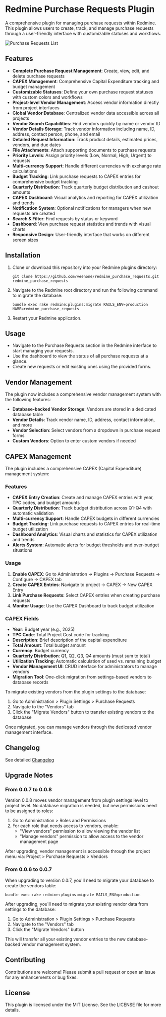 # Redmine Purchase Requests Plugin

A comprehensive plugin for managing purchase requests within Redmine. This plugin allows users to create, track, and manage purchase requests through a user-friendly interface with customizable statuses and workflows.

![Purchase Requests List](docs/images/purchase-requests-list.png)

## Features

- **Complete Purchase Request Management**: Create, view, edit, and delete purchase requests
- **CAPEX Management**: Comprehensive Capital Expenditure tracking and budget management
- **Customizable Statuses**: Define your own purchase request statuses with custom colors and workflows
- **Project-level Vendor Management**: Access vendor information directly from project interfaces
- **Global Vendor Database**: Centralized vendor data accessible across all projects
- **Vendor Search Capabilities**: Find vendors quickly by name or vendor ID
- **Vendor Details Storage**: Track vendor information including name, ID, address, contact person, phone, and email
- **Detailed Request Information**: Track product details, estimated prices, vendors, and due dates
- **File Attachments**: Attach supporting documents to purchase requests
- **Priority Levels**: Assign priority levels (Low, Normal, High, Urgent) to requests
- **Multi-currency Support**: Handle different currencies with exchange rate calculations
- **Budget Tracking**: Link purchase requests to CAPEX entries for comprehensive budget tracking
- **Quarterly Distribution**: Track quarterly budget distribution and cashout amounts
- **CAPEX Dashboard**: Visual analytics and reporting for CAPEX utilization and trends
- **Notification System**: Optional notifications for managers when new requests are created
- **Search & Filter**: Find requests by status or keyword
- **Dashboard**: View purchase request statistics and trends with visual charts
- **Responsive Design**: User-friendly interface that works on different screen sizes

## Installation

1. Clone or download this repository into your Redmine plugins directory:
   ```
   git clone https://github.com/veenone/redmine_purchase_requests.git redmine_purchase_requests
   ```

2. Navigate to the Redmine root directory and run the following command to migrate the database:
   ```
   bundle exec rake redmine:plugins:migrate RAILS_ENV=production NAME=redmine_purchase_requests
   ```

3. Restart your Redmine application.

## Usage

- Navigate to the Purchase Requests section in the Redmine interface to start managing your requests.
- Use the dashboard to view the status of all purchase requests at a glance.
- Create new requests or edit existing ones using the provided forms.

## Vendor Management

The plugin now includes a comprehensive vendor management system with the following features:

- **Database-backed Vendor Storage**: Vendors are stored in a dedicated database table
- **Vendor Details**: Track vendor name, ID, address, contact information, and more
- **Vendor Selection**: Select vendors from a dropdown in purchase request forms
- **Custom Vendors**: Option to enter custom vendors if needed

## CAPEX Management

The plugin includes a comprehensive CAPEX (Capital Expenditure) management system:

### Features
- **CAPEX Entry Creation**: Create and manage CAPEX entries with year, TPC codes, and budget amounts
- **Quarterly Distribution**: Track budget distribution across Q1-Q4 with automatic validation
- **Multi-currency Support**: Handle CAPEX budgets in different currencies
- **Budget Tracking**: Link purchase requests to CAPEX entries for real-time budget utilization
- **Dashboard Analytics**: Visual charts and statistics for CAPEX utilization and trends
- **Alerts System**: Automatic alerts for budget thresholds and over-budget situations

### Usage
1. **Enable CAPEX**: Go to Administration → Plugins → Purchase Requests → Configure → CAPEX tab
2. **Create CAPEX Entries**: Navigate to project → CAPEX → New CAPEX Entry
3. **Link Purchase Requests**: Select CAPEX entries when creating purchase requests
4. **Monitor Usage**: Use the CAPEX Dashboard to track budget utilization

### CAPEX Fields
- **Year**: Budget year (e.g., 2025)
- **TPC Code**: Total Project Cost code for tracking
- **Description**: Brief description of the capital expenditure
- **Total Amount**: Total budget amount
- **Currency**: Budget currency
- **Quarterly Distribution**: Q1, Q2, Q3, Q4 amounts (must sum to total)
- **Utilization Tracking**: Automatic calculation of used vs. remaining budget
- **Vendor Management UI**: CRUD interface for administrators to manage vendors
- **Migration Tool**: One-click migration from settings-based vendors to database records

To migrate existing vendors from the plugin settings to the database:

1. Go to Administration > Plugin Settings > Purchase Requests
2. Navigate to the "Vendors" tab
3. Click the "Migrate Vendors" button to transfer existing vendors to the database

Once migrated, you can manage vendors through the dedicated vendor management interface.

## Changelog

See detailed [Changelog](CHANGELOG.md)

## Upgrade Notes

### From 0.0.7 to 0.0.8

Version 0.0.8 moves vendor management from plugin settings level to project level. No database migration is needed, but new permissions need to be assigned to roles:

1. Go to Administration > Roles and Permissions
2. For each role that needs access to vendors, enable:
   - "View vendors" permission to allow viewing the vendor list
   - "Manage vendors" permission to allow access to the vendor management page

After upgrading, vendor management is accessible through the project menu via:
Project > Purchase Requests > Vendors

### From 0.0.6 to 0.0.7

When upgrading to version 0.0.7, you'll need to migrate your database to create the vendors table:

```
bundle exec rake redmine:plugins:migrate RAILS_ENV=production
```

After upgrading, you'll need to migrate your existing vendor data from settings to the database:

1. Go to Administration > Plugin Settings > Purchase Requests
2. Navigate to the "Vendors" tab
3. Click the "Migrate Vendors" button

This will transfer all your existing vendor entries to the new database-backed vendor management system.

## Contributing

Contributions are welcome! Please submit a pull request or open an issue for any enhancements or bug fixes.

## License

This plugin is licensed under the MIT License. See the LICENSE file for more details.
